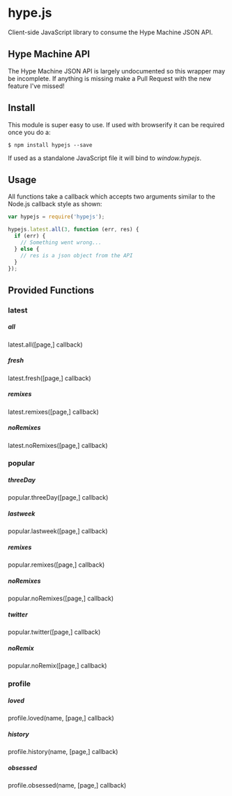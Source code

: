 hype.js
=======

Client-side JavaScript library to consume the Hype Machine JSON API.

## Hype Machine API
The Hype Machine JSON API is largely undocumented so this wrapper may be
incomplete. If anything is missing make a Pull Request with the new feature
I've missed!

## Install
This module is super easy to use. If used with browserify it can be required
once you do a:

```
$ npm install hypejs --save
```

If used as a standalone JavaScript file it will bind to *window.hypejs*.

## Usage
All functions take a callback which accepts two arguments similar to the
Node.js callback style as shown:


```javascript
var hypejs = require('hypejs');

hypejs.latest.all(3, function (err, res) {
  if (err) {
    // Something went wrong...
  } else {
    // res is a json object from the API
  }
});
```

## Provided Functions
### latest

##### all
latest.all([page,] callback)

##### fresh
latest.fresh([page,] callback)

##### remixes
latest.remixes([page,] callback)

##### noRemixes
latest.noRemixes([page,] callback)


### popular

##### threeDay
popular.threeDay([page,] callback)

##### lastweek
popular.lastweek([page,] callback)

##### remixes
popular.remixes([page,] callback)

##### noRemixes
popular.noRemixes([page,] callback)

##### twitter
popular.twitter([page,] callback)

##### noRemix
popular.noRemix([page,] callback)


### profile

##### loved
profile.loved(name, [page,] callback)

##### history
profile.history(name, [page,] callback)

##### obsessed
profile.obsessed(name, [page,] callback)
